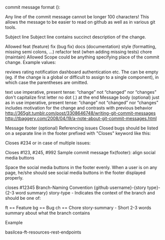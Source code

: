 commit message format
<type>(<scope>): <subject>
<BLANK LINE>
<body>
<BLANK LINE>
<footer>
Any line of the commit message cannot be longer 100 characters! This allows the message to be easier to read on github as well as in various git tools.

Subject line
Subject line contains succinct description of the change.

Allowed <type>
feat (feature)
fix (bug fix)
docs (documentation)
style (formatting, missing semi colons, …)
refactor
test (when adding missing tests)
chore (maintain)
Allowed <scope>
Scope could be anything specifying place of the commit change. Example values:

reviews
rating
notification
dashboard
authentication
etc.
The can be empty (eg. if the change is a global or difficult to assign to a single component), in which case the parentheses are omitted.

<subject> text
use imperative, present tense: “change” not “changed” nor “changes”
don't capitalize first letter
no dot (.) at the end
Message body (optional)
just as in use imperative, present tense: “change” not “changed” nor “changes”
includes motivation for the change and contrasts with previous behavior
http://365git.tumblr.com/post/3308646748/writing-git-commit-messages http://tbaggery.com/2008/04/19/a-note-about-git-commit-messages.html

Message footer (optional)
Referencing issues
Closed bugs should be listed on a separate line in the footer prefixed with "Closes" keyword like this:

Closes #234
or in case of multiple issues:

Closes #123, #245, #992
Sample commit message
fix(footer): align social media buttons

Space the social media buttons in the footer evenly.
When a user is on any page, he/she should see social media buttons in the footer displayed properly.

closes #12345
Branch-Naming Convention
{github username}-{story type}-{2-3 word summary}
story-type - Indicates the context of the branch and should be one of:

ft == Feature
bg == Bug
ch == Chore
story-summary - Short 2-3 words summary about what the branch contains

Example

basilcea-ft-resources-rest-endpoints
